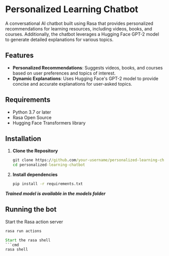 # Personalized Learning Chatbot

A conversational AI chatbot built using Rasa that provides personalized recommendations for learning resources, including videos, books, and courses. Additionally, the chatbot leverages a Hugging Face GPT-2 model to generate detailed explanations for various topics.

## Features

- **Personalized Recommendations**: Suggests videos, books, and courses based on user preferences and topics of interest.
- **Dynamic Explanations**: Uses Hugging Face's GPT-2 model to provide concise and accurate explanations for user-asked topics.

## Requirements

- Python 3.7 or later
- Rasa Open Source
- Hugging Face Transformers library

## Installation

1. **Clone the Repository**
   ```cmd
   git clone https://github.com/your-username/personalized-learning-chatbot.git
   cd personalized-learning-chatbot

2. **Install dependencies**
   ```cmd
   pip install -r requirements.txt

***Trained model is available in the models folder***
## Running the bot
Start the Rasa action server
```cmd
rasa run actions

Start the rasa shell
```cmd
rasa shell
